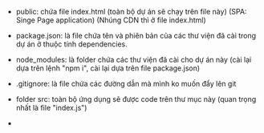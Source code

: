 - public: chứa file index.html (toàn bộ dự án sẽ chạy trên file này) (SPA: Singe Page application) (Nhúng CDN thì ở file index.html)

- package.json: là file chứa tên và phiên bản của các thư viện đã cài trong dự án ở thuộc tính dependencies.

- node_modules: là folder chứa các thư viện đã cài cho dự án này (cài lại dựa trên lệnh "npm i", cài lại dựa trên file package.json)

- .gitignore: là file chứa các đường dẫn mà mình ko muốn đẩy lên git

- folder src: toàn bộ ứng dụng sẽ được code trên thư mục này (quan trọng nhất là file "index.js")

- 
